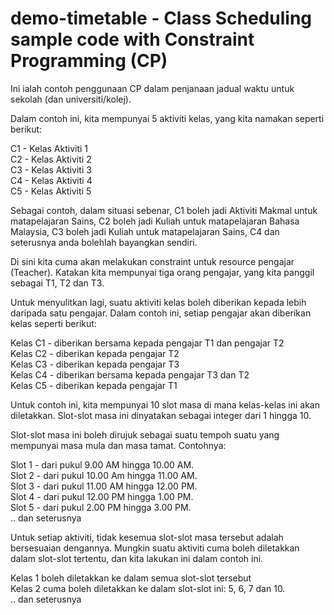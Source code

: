 # demo-timetable - Class Scheduling sample code with Constraint Programming (CP)


Ini ialah contoh penggunaan CP dalam penjanaan jadual waktu untuk sekolah (dan universiti/kolej).


Dalam contoh ini, kita mempunyai 5 aktiviti kelas, yang kita namakan seperti berikut:

C1 - Kelas Aktiviti 1   
C2 - Kelas Aktiviti 2  
C3 - Kelas Aktiviti 3  
C4 - Kelas Aktiviti 4  
C5 - Kelas Aktiviti 5  

Sebagai contoh, dalam situasi sebenar, C1 boleh jadi Aktiviti Makmal untuk matapelajaran Sains, C2 boleh jadi Kuliah untuk matapelajaran Bahasa Malaysia, C3 boleh jadi Kuliah untuk matapelajaran Sains, C4 dan seterusnya anda bolehlah bayangkan sendiri.

Di sini kita cuma akan melakukan constraint untuk resource pengajar (Teacher).  Katakan kita mempunyai tiga orang pengajar, yang kita panggil sebagai T1, T2 dan T3.

Untuk menyulitkan lagi, suatu aktiviti kelas boleh diberikan kepada lebih daripada satu pengajar.  Dalam contoh ini, setiap pengajar akan diberikan kelas seperti berikut:

Kelas C1 - diberikan bersama kepada pengajar T1 dan pengajar T2  
Kelas C2 - diberikan kepada pengajar T2  
Kelas C3 - diberikan kepada pengajar T3  
Kelas C4 - diberikan bersama kepada pengajar T3 dan T2  
Kelas C5 - diberikan kepada pengajar T1  


Untuk contoh ini, kita mempunyai 10 slot masa di mana kelas-kelas ini akan diletakkan.  Slot-slot masa ini dinyatakan sebagai integer dari 1 hingga 10.

Slot-slot masa ini boleh dirujuk sebagai suatu tempoh suatu yang mempunyai masa mula dan masa tamat.  Contohnya:

Slot 1 - dari pukul 9.00 AM hingga 10.00 AM.  
Slot 2 - dari pukul 10.00 Am hingga 11.00 AM.  
Slot 3 - dari pukul 11.00 AM hingga 12.00 PM.  
Slot 4 - dari pukul 12.00 PM hingga 1.00 PM.  
Slot 5 - dari pukul 2.00 PM hingga 3.00 PM.  
.. dan seterusnya  


Untuk setiap aktiviti, tidak kesemua slot-slot masa tersebut adalah bersesuaian dengannya.  Mungkin suatu aktiviti cuma boleh diletakkan dalam slot-slot tertentu, dan kita lakukan ini dalam contoh ini.

Kelas 1 boleh diletakkan ke dalam semua slot-slot tersebut    
Kelas 2 cuma boleh diletakkan ke dalam slot-slot ini: 5, 6, 7 dan 10.  
.. dan seterusnya  








